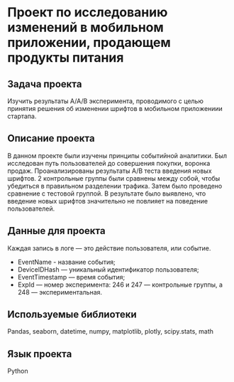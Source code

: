 # Проект по исследованию изменений в мобильном приложении, продающем продукты питания
## Задача проекта

  Изучить результаты А/А/В эксперимента, проводимого с целью принятия решения об изменении шрифтов в мобильном приложениии стартапа.

## Описание проекта

  В данном проекте были изучены принципы событийной аналитики. Был исследован путь пользователей до совершения покупки, воронка продаж. 
  Проанализированы результаты А/В теста введения новых шрифтов. 2 контрольные группы были сравнены между собой, чтобы убедиться в правильном разделении трафика.
  Затем было проведено сравнение с тестовой группой. В результате было выявлено, что введение новых шрифтов значительно не повлияет на поведение пользователей.

## Данные для проекта

Каждая запись в логе — это действие пользователя, или событие.
+ EventName - название события;
+ DeviceIDHash — уникальный идентификатор пользователя;
+ EventTimestamp — время события;
+ ExpId — номер эксперимента: 246 и 247 — контрольные группы, а 248 — экспериментальная.



## Используемые библиотеки

  Pandas, seaborn, datetime, numpy, matplotlib, plotly,  scipy.stats, math 

## Язык проекта

   Python
